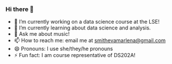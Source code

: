 ### Hi there 👋

<!--
**evichka/evichka** is a ✨ _special_ ✨ repository because its `README.md` (this file) appears on your GitHub profile. -->

- 🔭 I’m currently working on a data science course at the LSE!
- 🌱 I’m currently learning about data science and analysis.
- 💬 Ask me about music!
- 📫 How to reach me: email me at smithevamarlena@gmail.com
- 😄 Pronouns: I use she/they/he pronouns
- ⚡ Fun fact: I am course representative of DS202A!

